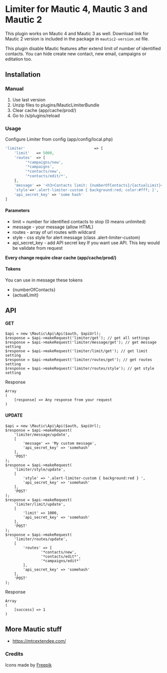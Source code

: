 # Limiter for Mautic 4, Mautic 3 and Mautic 2

This plugin works on Mautic 4 and Mautic 3 as well. Download link for Mautic 2 version is included in the package in `mautic2-version.md` file.

This plugin disable Mautic features after extend limit of number of identified contacts. You can hide create new contact, new email, campaigns or editation too.

## Installation

### Manual

1. Use last version
2. Unzip files to plugins/MauticLimiterBundle
3. Clear cache (app/cache/prod/)
4. Go to /s/plugins/reload

### Usage

Configure Limiter from config (app/config/local.php) 

```php
'limiter'                               => [
    'limit'   => 5000, 
    'routes'  => [
         '*campaigns/new',
         '*campaigns',
         '*contacts/new',
         '*contacts/edit/*',
    ],
    'message' => '<h3>Contacts limit: {numberOfContacts}/{actualLimit}</h3><p>You have reached the limit  of contacts. <a href="bttps://mtcextendee.com/contact"><strong>contact support</strong></a></p>',
    'style'=>'.alert-limiter-custom { background:red; color:#fff; }',
    'api_secret_key' => 'some hash'
]
```

#### Parameters

- limit = number for identified contacts to stop (0 means unlimited)
- message - your message (allow HTML)
- routes - array of url routes with wildcard
- style - css style for alert message (class .alert-limiter-custom)
- api_secret_key - add API secret key If you want use API. This key would be validate from request

**Every change require clear cache (app/cache/prod/)**  

#### Tokens

You can use in message these tokens

- {numberOfContacts}
- {actualLimit}

## API

#### GET

```
$api = new \Mautic\Api\Api($auth, $apiUrl);
$response = $api->makeRequest('limiter/get'); // get all settings
$response = $api->makeRequest('limiter/message/get'); // get message setting
$response = $api->makeRequest('limiter/limit/get'); // get limit setting
$response = $api->makeRequest('limiter/routes/get'); // get routes setting
$response = $api->makeRequest('limiter/routes/style'); // get style setting
```

Response

```
Array
(
    [response] => Any response from your request
)
```

#### UPDATE
```
$api = new \Mautic\Api\Api($auth, $apiUrl);
$response = $api->makeRequest(
    'limiter/message/update',
    [
        'message' => 'My custom message',
        'api_secret_key' => 'somehash'
    ],
    'POST'
);
$response = $api->makeRequest(
    'limiter/style/update',
    [
        'style' => '.alert-limiter-custom { background:red } ',
        'api_secret_key' => 'somehash'
    ],
    'POST'
);
$response = $api->makeRequest(
    'limiter/limit/update',
    [
        'limit' => 1000,
        'api_secret_key' => 'somehash'
    ],
    'POST'
);
$response = $api->makeRequest(
    'limiter/routes/update',
    [
        'routes' => [
           		'*contacts/new',
           		'*contacts/edit*',
           		'*campaigns/edit*'
        ],
        'api_secret_key' => 'somehash'
    ],
    'POST'
);
```


Response

```
Array
(
    [success] => 1
)
```

## More Mautic stuff

- https://mtcextendee.com/

### Credits

Icons made by <a href="https://www.flaticon.com/authors/freepik" title="Freepik">Freepik</a>
